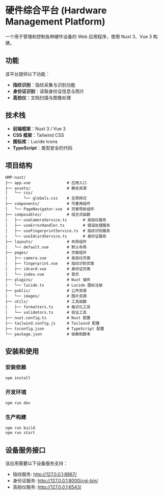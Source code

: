 # 硬件综合平台 (Hardware Management Platform)

一个用于管理和控制各种硬件设备的 Web 应用程序，使用 Nuxt 3、Vue 3 构建。

## 功能

该平台提供以下功能：

- **指纹识别**：指纹采集与识别功能
- **身份证识别**：读取身份证信息与照片
- **高拍仪**：文档扫描与图像处理

## 技术栈

- **前端框架**：Nuxt 3 / Vue 3
- **CSS 框架**：Tailwind CSS
- **图标库**：Lucide Icons
- **TypeScript**：类型安全的代码

## 项目结构

```
HMP-nuxt/
├── app.vue                # 应用入口
├── assets/                # 静态资源
│   └── css/              
│       └── globals.css    # 全局样式
├── components/            # 可重用组件
│   └── PageNavigator.vue  # 页面导航组件
├── composables/           # 组合式函数
│   ├── useCameraService.ts       # 高拍仪服务
│   ├── useErrorHandler.ts        # 错误处理服务
│   ├── useFingerprintService.ts  # 指纹识别服务
│   └── useIdcardService.ts       # 身份证服务
├── layouts/               # 布局组件
│   └── default.vue        # 默认布局
├── pages/                 # 页面组件
│   ├── camera.vue         # 高拍仪页面
│   ├── fingerprint.vue    # 指纹识别页面
│   ├── idcard.vue         # 身份证页面
│   └── index.vue          # 首页
├── plugins/               # Nuxt 插件
│   └── lucide.ts          # Lucide 图标注册
├── public/                # 公共资源
│   └── images/            # 图片资源
├── utils/                 # 工具函数
│   ├── formatters.ts      # 格式化工具
│   └── validators.ts      # 验证工具
├── nuxt.config.ts         # Nuxt 配置
├── tailwind.config.js     # Tailwind 配置
├── tsconfig.json          # TypeScript 配置
└── package.json           # 依赖和脚本
```

## 安装和使用

### 安装依赖

```bash
npm install
```

### 开发环境

```bash
npm run dev
```

### 生产构建

```bash
npm run build
npm run start
```

## 设备服务接口

该应用需要以下设备服务支持：

- 指纹服务: http://127.0.0.1:8867/
- 身份证服务: http://127.0.0.1:8000/cgi-bin/
- 高拍仪服务: http://127.0.0.1:6543/
